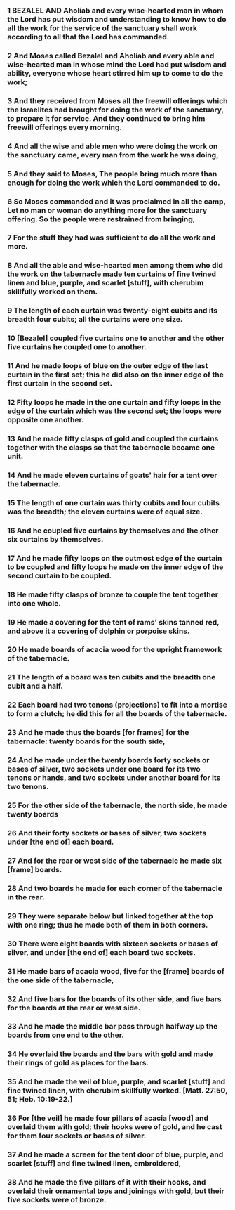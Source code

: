 ### 1 BEZALEL AND Aholiab and every wise-hearted man in whom the Lord has put wisdom and understanding to know how to do all the work for the service of the sanctuary shall work according to all that the Lord has commanded.

### 2 And Moses called Bezalel and Aholiab and every able and wise-hearted man in whose mind the Lord had put wisdom and ability, everyone whose heart stirred him up to come to do the work;

### 3 And they received from Moses all the freewill offerings which the Israelites had brought for doing the work of the sanctuary, to prepare it for service. And they continued to bring him freewill offerings every morning.

### 4 And all the wise and able men who were doing the work on the sanctuary came, every man from the work he was doing,

### 5 And they said to Moses, The people bring much more than enough for doing the work which the Lord commanded to do.

### 6 So Moses commanded and it was proclaimed in all the camp, Let no man or woman do anything more for the sanctuary offering. So the people were restrained from bringing,

### 7 For the stuff they had was sufficient to do all the work and more.

### 8 And all the able and wise-hearted men among them who did the work on the tabernacle made ten curtains of fine twined linen and blue, purple, and scarlet [stuff], with cherubim skillfully worked on them.

### 9 The length of each curtain was twenty-eight cubits and its breadth four cubits; all the curtains were one size.

### 10 [Bezalel] coupled five curtains one to another and the other five curtains he coupled one to another.

### 11 And he made loops of blue on the outer edge of the last curtain in the first set; this he did also on the inner edge of the first curtain in the second set.

### 12 Fifty loops he made in the one curtain and fifty loops in the edge of the curtain which was the second set; the loops were opposite one another.

### 13 And he made fifty clasps of gold and coupled the curtains together with the clasps so that the tabernacle became one unit.

### 14 And he made eleven curtains of goats' hair for a tent over the tabernacle.

### 15 The length of one curtain was thirty cubits and four cubits was the breadth; the eleven curtains were of equal size.

### 16 And he coupled five curtains by themselves and the other six curtains by themselves.

### 17 And he made fifty loops on the outmost edge of the curtain to be coupled and fifty loops he made on the inner edge of the second curtain to be coupled.

### 18 He made fifty clasps of bronze to couple the tent together into one whole.

### 19 He made a covering for the tent of rams' skins tanned red, and above it a covering of dolphin or porpoise skins.

### 20 He made boards of acacia wood for the upright framework of the tabernacle.

### 21 The length of a board was ten cubits and the breadth one cubit and a half.

### 22 Each board had two tenons (projections) to fit into a mortise to form a clutch; he did this for all the boards of the tabernacle.

### 23 And he made thus the boards [for frames] for the tabernacle: twenty boards for the south side,

### 24 And he made under the twenty boards forty sockets or bases of silver, two sockets under one board for its two tenons or hands, and two sockets under another board for its two tenons.

### 25 For the other side of the tabernacle, the north side, he made twenty boards

### 26 And their forty sockets or bases of silver, two sockets under [the end of] each board.

### 27 And for the rear or west side of the tabernacle he made six [frame] boards.

### 28 And two boards he made for each corner of the tabernacle in the rear.

### 29 They were separate below but linked together at the top with one ring; thus he made both of them in both corners.

### 30 There were eight boards with sixteen sockets or bases of silver, and under [the end of] each board two sockets.

### 31 He made bars of acacia wood, five for the [frame] boards of the one side of the tabernacle,

### 32 And five bars for the boards of its other side, and five bars for the boards at the rear or west side.

### 33 And he made the middle bar pass through halfway up the boards from one end to the other.

### 34 He overlaid the boards and the bars with gold and made their rings of gold as places for the bars.

### 35 And he made the veil of blue, purple, and scarlet [stuff] and fine twined linen, with cherubim skillfully worked. [Matt. 27:50, 51; Heb. 10:19-22.]

### 36 For [the veil] he made four pillars of acacia [wood] and overlaid them with gold; their hooks were of gold, and he cast for them four sockets or bases of silver.

### 37 And he made a screen for the tent door of blue, purple, and scarlet [stuff] and fine twined linen, embroidered,

### 38 And he made the five pillars of it with their hooks, and overlaid their ornamental tops and joinings with gold, but their five sockets were of bronze.
